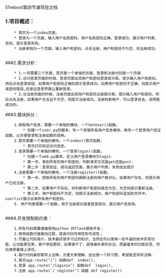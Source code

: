 51reboot第四节课项目文档

### 1.项目概述：
```
	* 首页为一个index页面，
	* 登录为一个页面，输入用户名和密码，用户名和密码正确，登录成功，展示用户列表，否则，提示登录失败。
	* 注册单独为一个页面，输入用户和密码，点击注册，用户和密码不为空，则注册成功。
   ```
###2.需求分析：

```	* 1.一共需要三个页面，首页是一个单独的页面，登录和注册分别是一个页面
	* 2.访问登录页面的时候，登录页面出现用户和密码登录提示框，提示输入用户和密码，然后点击登录按钮。如果用户和密码正确则提示登录成功。如果用户和密码不正确，则提示用户或密码错误,还是在登录界面让重新登录。	* 3.访注册页面的时候，注册页面出现用户和密码注册提示框，提示输入用户和密码，然后点击注册，如果用户合法且不为空，则提示注册成功。注册的新用户，可以登录进去，说明是成功的。```
###3.模块拆分：

```
	1.获取用户信息，需要一个单独的模块，一个GetUser()函数。
		* 创建一个user.py的脚本，写一个获取所有用户信息模块，再写一个登录用户验证函数，以方便登录和注册函数的调用。
	2.首页需要一个单独的模块，一个index()首页函数.
		* 首页打印欢迎访问信息。	3.登录需要一个单独的模块，一个登录login()函数。
		* 创建一个web.py脚本，定义用户登录模块为login.
		* 第一步，拿到所有的用户和密码，判断请求方式是get还是post.
		* 第二步：登录验证，成功返回页面，展示用户列表，失败给出提示	4.注册需要一个单独的模块，一个注册register()函数。
		* 第一步，获取所有的用户和密码跟新注册的用户做对比，如果用户存在，则提示用户已经注册。
		* 第二步，如果用户不存在，则判断用户和密码是否为空，为空则提示重新注册。
		* 第三步，用户和密码不为空，则提示注册成功，用户和密码追加到文件中，userlist展示出来所有用户和密码。
	5. 用户列表需要一个函数，用于注册成功或者登录成功，展示用户信息用。
	
```
###4.开发限制和约束：

```	1.所有代码需要遵循使用python 的flask框架开发；	2.使用函数代替面向过程，提高代码可用性和可读性；	3.尽量让代码简介，技术最好是学习过的知识，当然也可以使用一些牛逼的技术实现功能，让功能更完美，客户体验更好，如果做不了，就用最朴素的办法，把最基本的功能实现，然后再想着锦上添花。	4.每行代码最好都写上注释，方便大家理解，这也是一个好习惯，希望能坚持写注释。	5.首页app.route(‘/’) 函数def  index(),
	6.登录 app.route(‘/loginin’) 函数def  login(),
	7.注册 app.route(‘/ register’) 函数 def register()```